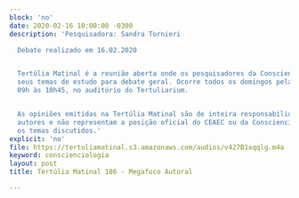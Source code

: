 ```yaml
---
block: 'no'
date: 2020-02-16 10:00:00 -0300
description: 'Pesquisadora: Sandra Tornieri

  Debate realizado em 16.02.2020


  Tertúlia Matinal é a reunião aberta onde os pesquisadores da Conscienciologia apresentam
  seus temas de estudo para debate geral. Ocorre todos os domingos pela manhã, das
  09h às 10h45, no auditório do Tertuliarium.


  As opiniões emitidas na Tertúlia Matinal são de inteira responsabilidade de seus
  autores e não representam a posição oficial do CEAEC ou da Conscienciologia sobre
  os temas discutidos.'
explicit: 'no'
file: https://tertuliamatinal.s3.amazonaws.com/audios/v427B1xqqlg.m4a
keyword: conscienciologia
layout: post
title: Tertúlia Matinal 186 - Megafoco Autoral

---
```

